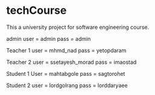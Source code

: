 # techCourse
This a university project for software engineering course.


admin 
user = admin
pass = admin

Teacher 1
user = mhmd_nad
pass = yetopdaram

Teacher 2
user = ssetayesh_morad
pass = imaostad


Student 1
User = mahtabgole
pass = sagtorohet

Student 2
user = lordgolrang
pass = lorddaryaee